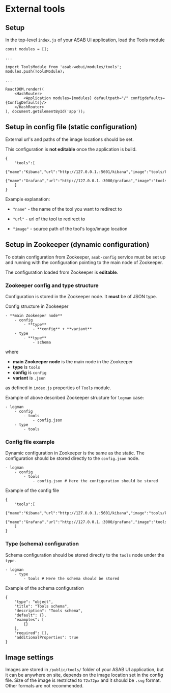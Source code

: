 # External tools

## Setup

In the top-level `index.js` of your ASAB UI application, load the Tools module 

```
const modules = [];

...

import ToolsModule from 'asab-webui/modules/tools';
modules.push(ToolsModule);

...

ReactDOM.render((
	<HashRouter>
		<Application modules={modules} defaultpath="/" configdefaults={ConfigDefaults}/>
	</HashRouter>
), document.getElementById('app'));
```


## Setup in config file (static configuration)

External url's and paths of the image locations should be set.

This configuration is **not editable** once the application is build.

```
{
	"tools":[
		{"name":"Kibana","url":"http://127.0.0.1.:5601/kibana","image":"tools/kibana.svg"},
		{"name":"Grafana","url":"http://127.0.0.1.:3000/grafana","image":"tools/grafana.svg"}
	]
}
```

Example explanation: 

- `"name"` - the name of the tool you want to redirect to

- `"url"` - url of the tool to redirect to

- `"image"` - source path of the tool's logo/image location


## Setup in Zookeeper (dynamic configuration)

To obtain configuration from Zookeeper, `asab-config` service must be set up and running with the configuration pointing to the main node of Zookeeper.

The configuration loaded from Zookeeper is **editable**.

### Zookeeper config and type structure

Configuration is stored in the Zookeeper node. It **must** be of JSON type.

Config structure in Zookeeper

```
- **main Zookeeper node**
	- config
		- **type**
			- **config** + **variant**
	- type
		- **type**
			- schema
```

where

- **main Zookeeper node** is the main node in the Zookeeper
- **type** is `tools`
- **config** is `config`
- **variant** is `.json`

as defined in `index.js` properties of `Tools` module.

Example of above described Zookeeper structure for `logman` case:

```
- logman
	- config
		- tools
			- config.json
	- type
		- tools
```

### Config file example

Dynamic configuration in Zookeeper is the same as the static. The configuration should be stored directly to the `config.json` node.

```
- logman
	- config
		- tools
			- config.json # Here the configuration should be stored
```

Example of the config file

```
{
	"tools":[
		{"name":"Kibana","url":"http://127.0.0.1.:5601/kibana","image":"tools/kibana.svg"},
		{"name":"Grafana","url":"http://127.0.0.1.:3000/grafana","image":"tools/grafana.png"}
	]
}
```

### Type (schema) configuration

Schema configuration should be stored directly to the `tools` node under the `type`.

```
- logman
	- type
		- tools # Here the schema should be stored
```

Example of the schema configuration

```
{
	"type": "object",
	"title": "Tools schema",
	"description": "Tools schema",
	"default": {},
	"examples": [
		{}
	],
	"required": [],
	"additionalProperties": true
}
```

## Image settings

Images are stored in `/public/tools/` folder of your ASAB UI application, but it can be anywhere on site, depends on the image location set in the config file.
Size of the image is restricted to `72x72px` and it should be `.svg` format. Other formats are not recommended.
